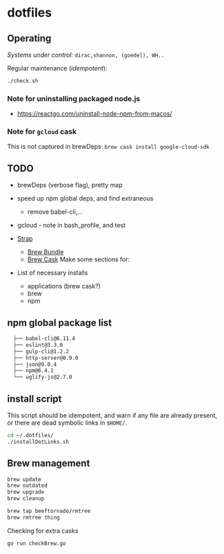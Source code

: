 # dotfiles

## Operating

_Systems under control:_ `dirac,shannon, (goedel), WH..`

Regular maintenance (_idempotent_):

```bash
./check.sh
```

### Note for uninstalling packaged node.js

- <https://reactgo.com/uninstall-node-npm-from-macos/>

### Note for `gcloud` cask

This is not captured in brewDeps: `brew cask install google-cloud-sdk`

## TODO

- brewDeps (verbose flag), pretty map
- speed up npm global deps, and find extraneous
  - remove babel-cli,...
- gcloud - note in bash_profile, and test
- [Strap](https://github.com/MikeMcQuaid/strap)
  - [Brew Bundle](https://github.com/Homebrew/homebrew-bundle)
  - [Brew Cask](https://github.com/Homebrew/homebrew-cask)
Make some sections for:

- List of necessary installs
  - applications (brew cask?)
  - brew
  - npm

## npm global package list

```bash
  ├── babel-cli@6.11.4
  ├── eslint@3.3.0
  ├── gulp-cli@1.2.2
  ├── http-server@0.9.0
  ├── json@9.0.4
  ├── npm@6.4.1
  └── uglify-js@2.7.0
```

## install script

This script should be idempotent, and warn if any file are already present, or there are dead symbolic links in `$HOME/`.

```bash
cd ~/.dotfiles/
./installDotLinks.sh
```

## Brew management

```bash
brew update
brew outdated
brew upgrade
brew cleanup

brew tap beeftornado/rmtree
brew rmtree thing
```

Checking for extra casks

```bash
go run checkBrew.go
```
